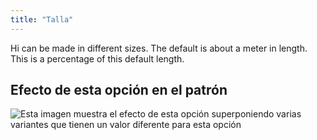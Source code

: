 ```yaml
---
title: "Talla"
---
```


Hi can be made in different sizes. The default is about a meter in length. This is a percentage of this default length.

## Efecto de esta opción en el patrón

![Esta imagen muestra el efecto de esta opción superponiendo varias variantes que tienen un valor diferente para esta opción](hi_size_sample.svg "Efecto de esta opción en el patrón")
